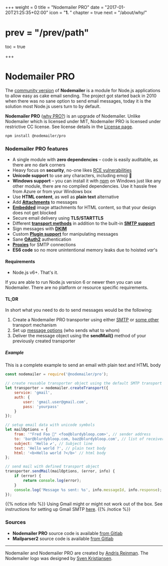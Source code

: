 +++
weight = 0
title = "Nodemailer PRO"
date = "2017-01-20T21:25:35+02:00"
icon = "<b>1. </b>"
chapter = true
next = "/about/why/"
# prev = "/prev/path"
toc = true

+++

# Nodemailer PRO

The [community version](https://community.nodemailer.com/) of **Nodemailer** is a module for Node.js applications to allow easy as cake email sending. The project got started back in 2010 when there was no sane option to send email messages, today it is the solution most Node.js users turn to by default.

**Nodemailer PRO** ([why PRO?](/about/why/)) is an upgrade of Nodemailer. Unlike Nodemailer which is licensed under MIT, Nodemailer PRO is licensed under restrictive CC license. See license details in the [License page](/about/license/).

```bash
npm install @nodemailer/pro
```

### Nodemailer PRO features

- A single module with **zero dependencies** – code is easily auditable, as there are no dark corners
- Heavy focus on **security**, no-one likes [RCE vulnerabilities](http://thehackernews.com/2017/01/phpmailer-swiftmailer-zendmail.html)
- **Unicode support** to use any characters, including emoji 💪
- **Windows support** – you can install it with [npm](https://www.npmjs.com/package/@nodemailer/pro) on Windows just like any other module, there are no compiled dependencies. Use it hassle free from Azure or from your Windows box
- Use **HTML content**, as well as **plain text** alternative
- Add **[Attachments](/message/attachments/)** to messages
- **[Embedded](/message/embedded-images/)** image attachments for HTML content, so that your design does not get blocked
- Secure email delivery using **TLS/STARTTLS**
- Different **[transport methods](/transports/)** in addition to the built-in **[SMTP support](/smtp/)**
- Sign messages with **[DKIM](/dkim/)**
- Custom **[Plugin support](/plugins/)** for manipulating messages
- Sane **[OAuth2](/smtp/oauth2/)** authentication
- **[Proxies](/smtp/proxies/)** for SMTP connections
- **ES6 code** so no more unintentional memory leaks due to hoisted *var*'s

#### Requirements

* Node.js v6+. That's it.

If you are able to run Node.js version 6 or newer then you can use Nodemailer. There are no platform or resource specific requirements.

#### TL;DR

In short what you need to do to send messages would be the following:

1. Create a Nodemailer PRO transporter using either [SMTP](/smtp/) or [some other](/transports/) transport mechanism
2. Set up [message options](/message/) (who sends what to whom)
3. Deliver the message object using the **sendMail()** method of your previously created transporter

##### Example

This is a complete example to send an email with plain text and HTML body

```javascript
const nodemailer = require('@nodemailer/pro');

// create reusable transporter object using the default SMTP transport
let transporter = nodemailer.createTransport({
    service: 'gmail',
    auth: {
        user: 'gmail.user@gmail.com',
        pass: 'yourpass'
    }
});

// setup email data with unicode symbols
let mailOptions = {
    from: '"Fred Foo 👻" <foo@blurdybloop.com>', // sender address
    to: 'bar@blurdybloop.com, baz@blurdybloop.com', // list of receivers
    subject: 'Hello ✔', // Subject line
    text: 'Hello world ?', // plain text body
    html: '<b>Hello world ?</b>' // html body
};

// send mail with defined transport object
transporter.sendMail(mailOptions, (error, info) {
    if (error) {
        return console.log(error);
    }
    console.log('Message %s sent: %s', info.messageId, info.response);
});
```

{{% notice info %}}
Using Gmail might or might not work out of the box. See instructions for setting up Gmail SMTP [here](/usage/using-gmail/).
{{% /notice %}}


### Sources

  * **Nodemailer PRO** source code is available [from Gitlab](https://gitlab.com/nodemailer/nodemailer-pro)
  * **Mailparser2** source code is available [from Gitlab](https://gitlab.com/nodemailer/mailparser2)

--------------------------------------------------------------------------------

Nodemailer and Nodemailer PRO are created by [Andris Reinman](https://github.com/andris9). The Nodemailer logo was designed by [Sven Kristjansen](https://www.behance.net/kristjansen).
